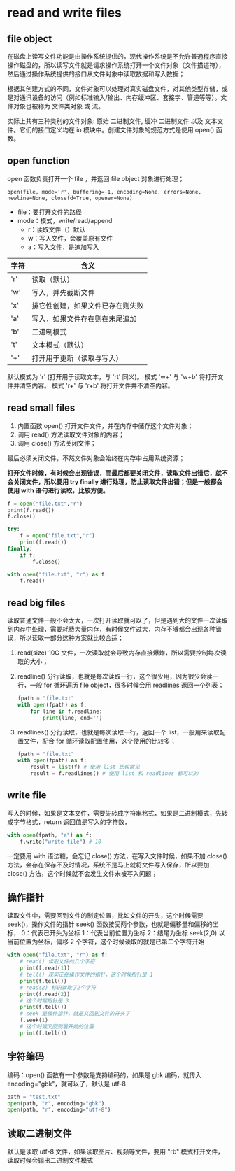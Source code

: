 
# read and write files

## file object

在磁盘上读写文件功能是由操作系统提供的，现代操作系统是不允许普通程序直接操作磁盘的，所以读写文件就是请求操作系统打开一个文件对象（文件描述符），然后通过操作系统提供的接口从文件对象中读取数据和写入数据；

根据其创建方式的不同，文件对象可以处理对真实磁盘文件，对其他类型存储，或是对通讯设备的访问（例如标准输入/输出、内存缓冲区、套接字、管道等等）。文件对象也被称为 文件类对象 或 流。

实际上共有三种类别的文件对象: 原始 二进制文件, 缓冲 二进制文件 以及 文本文件。它们的接口定义均在 io 模块中。创建文件对象的规范方式是使用 open() 函数。

## open function

open 函数负责打开一个 file ，并返回 file object 对象进行处理；

`open(file, mode='r', buffering=-1, encoding=None, errors=None, newline=None, closefd=True, opener=None)`

- file：要打开文件的路径
- mode：模式，write/read/append
  - r：读取文件（）默认
  - w：写入文件，会覆盖原有文件
  - a：写入文件，是追加写入

| 字符 | 含义 |
| --- | --- |
| 'r' | 读取（默认）|
| 'w' | 写入，并先截断文件 |
| 'x' | 排它性创建，如果文件已存在则失败 |
| 'a' | 写入，如果文件存在则在末尾追加 |
| 'b' | 二进制模式 |
| 't' | 文本模式（默认）|
| '+' | 打开用于更新（读取与写入）|
默认模式为 'r' (打开用于读取文本，与 'rt' 同义)。 模式 'w+' 与 'w+b' 将打开文件并清空内容。 模式 'r+' 与 'r+b' 将打开文件并不清空内容。

## read small files

1. 内置函数 open() 打开文件文件，并在内存中储存这个文件对象；
2. 调用 read() 方法读取文件对象的内容；
3. 调用 close() 方法关闭文件；

最后必须关闭文件，不然文件对象会始终在内存中占用系统资源；

**打开文件时候，有时候会出现错误，而最后都要关闭文件，读取文件出错后，就不会关闭文件，所以要用 try finally 进行处理，防止读取文件出错；但是一般都会使用 with 语句进行读取，比较方便。**

```python
f = open("file.txt","r")
print(f.read())
f.close()
```

```python
try:
    f = open("file.txt","r")
    print(f.read())
finally:
    if f:
        f.close()
```

```python
with open("file.txt", "r") as f:
    f.read()
```

## read big files

读取普通文件一般不会太大，一次打开读取就可以了，但是遇到大的文件一次读取到内存中处理，需要耗费大量内存，有时候文件过大，内存不够都会出现各种错误，所以读取一部分这种方案就比较合适；

1. read(size)
    10G 文件，一次读取就会导致内存直接爆炸，所以需要控制每次读取的大小；
2. readline()
    分行读取，也就是每次读取一行，这个很少用，因为很少会读一行，一般 for 循环遍历 file object，很多时候会用 readlines 返回一个列表；

    ```python
    fpath = "file.txt"
    with open(fpath) as f:
        for line in f.readline:
            print(line, end='')
    ```

3. readlines()
    分行读取，也就是每次读取一行，返回一个 list，一般用来读取配置文件，配合 for 循环读取配置使用，这个使用的比较多；

    ```python
    fpath = "file.txt"
    with open(fpath) as f:
        result = list(f) # 使用 list 比较常见
        result = f.readlines() # 使用 list 和 readlines 都可以的
    ```

## write file

写入的时候，如果是文本文件，需要先转成字符串格式，如果是二进制模式，先转成字节格式，return 返回值是写入的字符数，

```python
with open(fpath, "a") as f:
    f.write("write file") # 10
```

一定要用 with 语法糖，会忘记 close() 方法，在写入文件时候，如果不加 close() 方法，会存在保存不及时情况，系统不是马上就将文件写入保存，所以要加 close() 方法，这个时候就不会发生文件未被写入问题；

## 操作指针

读取文件中，需要回到文件的制定位置，比如文件的开头，这个时候需要 seek()，操作文件的指针
seek() 函数接受两个参数，也就是偏移量和偏移的坐标，
0：代表已开头为坐标
1：代表当前位置为坐标
2：结尾为坐标
seek(2,0) 以当前位置为坐标，偏移 2 个字符，这个时候读取的就是已第二个字符开始

```python
with open("file.txt", "r") as f:
    # read() 读取文件的几个字符
    print(f.read(1))
    # tell() 现实正在操作文件的指针，这个时候指针是 1
    print(f.tell())
    # read(2) 标识读取了2个字符
    print(f.read(2))
    # 这个时候指针是 3
    print(f.tell())
    # seek 是操作指针，就是又回到文件的开头了
    f.seek(1)
    # 这个时候又回到最开始的位置
    print(f.tell())
```

## 字符编码

编码：open() 函数有一个参数是支持编码的，如果是 gbk 编码，就传入 encoding="gbk"，就可以了，默认是 utf-8

```python
path = "test.txt"
open(path, "r", encoding="gbk")
open(path, "r", encoding="utf-8")
```

## 读取二进制文件

默认是读取 utf-8 文件，如果读取图片、视频等文件，要用 "rb" 模式打开文件，读取时候会输出二进制文件模式
